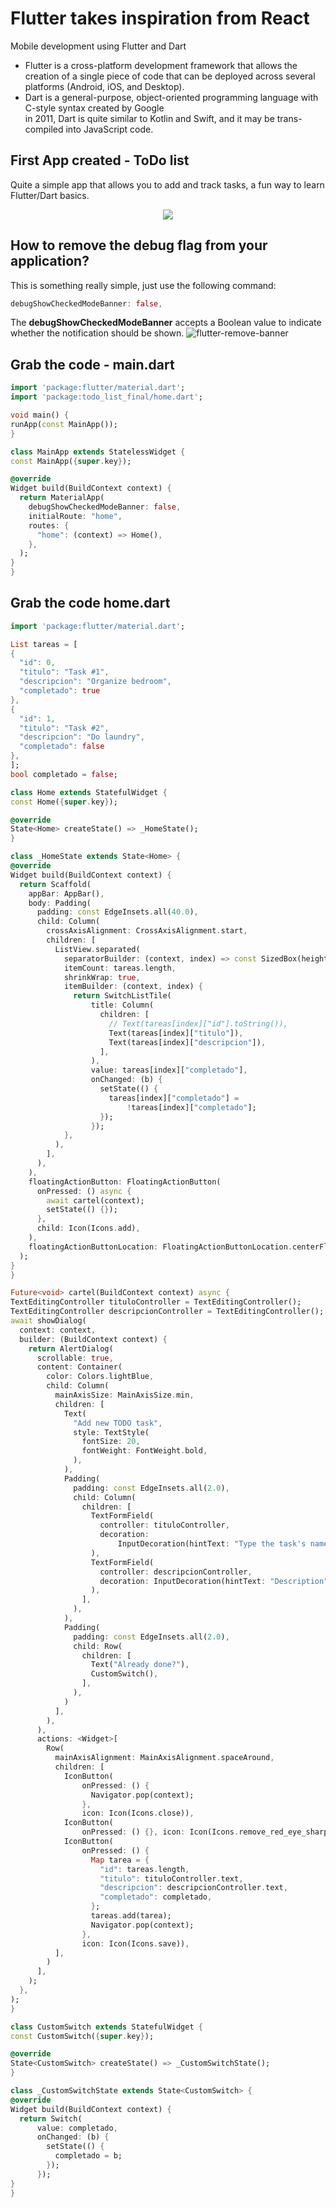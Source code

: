 # Flutter takes inspiration from React
Mobile development using Flutter and Dart <br>
* Flutter is a cross-platform development framework that allows the creation of a single
piece of code that can be deployed across several platforms (Android, iOS, and
Desktop). <br>
* Dart is a general-purpose, object-oriented programming language with C-style syntax created by Google <br>
in 2011, Dart is quite similar to Kotlin and Swift, and it may be trans-compiled into JavaScript code.
## First App created - ToDo list

Quite a simple app that allows you to add and track tasks, a fun way to learn Flutter/Dart basics.
<p align="center"><img src="https://user-images.githubusercontent.com/51704179/235729853-7a31f9f7-7952-4690-8047-6c0f8e547344.gif"/>

## How to remove the debug flag from your application?
This is something really simple, just use the following command:
```dart
debugShowCheckedModeBanner: false,
```
The **debugShowCheckedModeBanner** accepts  a Boolean value to indicate whether the notification should be shown.
![flutter-remove-banner](https://user-images.githubusercontent.com/51704179/235453780-3c43561f-e375-48a8-9272-d243e70dad88.gif)

## Grab the code - main.dart
  ```dart
  import 'package:flutter/material.dart';
import 'package:todo_list_final/home.dart';

void main() {
  runApp(const MainApp());
}

class MainApp extends StatelessWidget {
  const MainApp({super.key});

  @override
  Widget build(BuildContext context) {
    return MaterialApp(
      debugShowCheckedModeBanner: false,
      initialRoute: "home",
      routes: {
        "home": (context) => Home(),
      },
    );
  }
}
  ```
  
## Grab the code home.dart
  ```dart
  import 'package:flutter/material.dart';

List tareas = [
  {
    "id": 0,
    "titulo": "Task #1",
    "descripcion": "Organize bedroom",
    "completado": true
  },
  {
    "id": 1,
    "titulo": "Task #2",
    "descripcion": "Do laundry",
    "completado": false
  },
];
bool completado = false;

class Home extends StatefulWidget {
  const Home({super.key});

  @override
  State<Home> createState() => _HomeState();
}

class _HomeState extends State<Home> {
  @override
  Widget build(BuildContext context) {
    return Scaffold(
      appBar: AppBar(),
      body: Padding(
        padding: const EdgeInsets.all(40.0),
        child: Column(
          crossAxisAlignment: CrossAxisAlignment.start,
          children: [
            ListView.separated(
              separatorBuilder: (context, index) => const SizedBox(height: 20),
              itemCount: tareas.length,
              shrinkWrap: true,
              itemBuilder: (context, index) {
                return SwitchListTile(
                    title: Column(
                      children: [
                        // Text(tareas[index]["id"].toString()),
                        Text(tareas[index]["titulo"]),
                        Text(tareas[index]["descripcion"]),
                      ],
                    ),
                    value: tareas[index]["completado"],
                    onChanged: (b) {
                      setState(() {
                        tareas[index]["completado"] =
                            !tareas[index]["completado"];
                      });
                    });
              },
            ),
          ],
        ),
      ),
      floatingActionButton: FloatingActionButton(
        onPressed: () async {
          await cartel(context);
          setState(() {});
        },
        child: Icon(Icons.add),
      ),
      floatingActionButtonLocation: FloatingActionButtonLocation.centerFloat,
    );
  }
}

Future<void> cartel(BuildContext context) async {
  TextEditingController tituloController = TextEditingController();
  TextEditingController descripcionController = TextEditingController();
  await showDialog(
    context: context,
    builder: (BuildContext context) {
      return AlertDialog(
        scrollable: true,
        content: Container(
          color: Colors.lightBlue,
          child: Column(
            mainAxisSize: MainAxisSize.min,
            children: [
              Text(
                "Add new TODO task",
                style: TextStyle(
                  fontSize: 20,
                  fontWeight: FontWeight.bold,
                ),
              ),
              Padding(
                padding: const EdgeInsets.all(2.0),
                child: Column(
                  children: [
                    TextFormField(
                      controller: tituloController,
                      decoration:
                          InputDecoration(hintText: "Type the task's name"),
                    ),
                    TextFormField(
                      controller: descripcionController,
                      decoration: InputDecoration(hintText: "Description"),
                    ),
                  ],
                ),
              ),
              Padding(
                padding: const EdgeInsets.all(2.0),
                child: Row(
                  children: [
                    Text("Already done?"),
                    CustomSwitch(),
                  ],
                ),
              )
            ],
          ),
        ),
        actions: <Widget>[
          Row(
            mainAxisAlignment: MainAxisAlignment.spaceAround,
            children: [
              IconButton(
                  onPressed: () {
                    Navigator.pop(context);
                  },
                  icon: Icon(Icons.close)),
              IconButton(
                  onPressed: () {}, icon: Icon(Icons.remove_red_eye_sharp)),
              IconButton(
                  onPressed: () {
                    Map tarea = {
                      "id": tareas.length,
                      "titulo": tituloController.text,
                      "descripcion": descripcionController.text,
                      "completado": completado,
                    };
                    tareas.add(tarea);
                    Navigator.pop(context);
                  },
                  icon: Icon(Icons.save)),
            ],
          )
        ],
      );
    },
  );
}

class CustomSwitch extends StatefulWidget {
  const CustomSwitch({super.key});

  @override
  State<CustomSwitch> createState() => _CustomSwitchState();
}

class _CustomSwitchState extends State<CustomSwitch> {
  @override
  Widget build(BuildContext context) {
    return Switch(
        value: completado,
        onChanged: (b) {
          setState(() {
            completado = b;
          });
        });
  }
}
 ```
  
  
